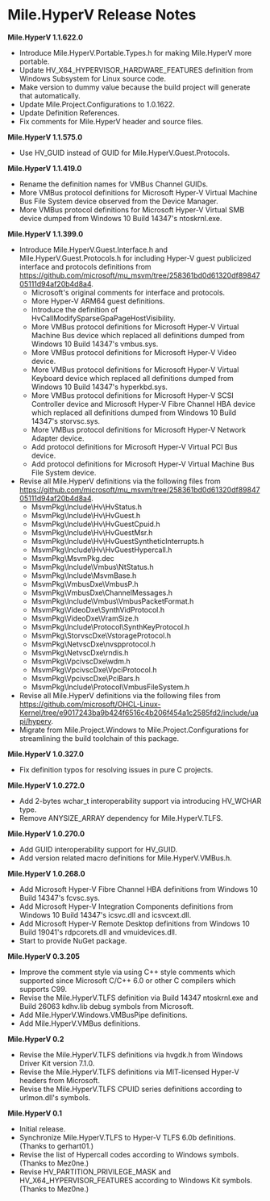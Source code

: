 ﻿# Mile.HyperV Release Notes

**Mile.HyperV 1.1.622.0**

- Introduce Mile.HyperV.Portable.Types.h for making Mile.HyperV more portable.
- Update HV_X64_HYPERVISOR_HARDWARE_FEATURES definition from Windows Subsystem
  for Linux source code.
- Make version to dummy value because the build project will generate that
  automatically.
- Update Mile.Project.Configurations to 1.0.1622.
- Update Definition References.
- Fix comments for Mile.HyperV header and source files.

**Mile.HyperV 1.1.575.0**

- Use HV_GUID instead of GUID for Mile.HyperV.Guest.Protocols.

**Mile.HyperV 1.1.419.0**

- Rename the definition names for VMBus Channel GUIDs.
- More VMBus protocol definitions for Microsoft Hyper-V Virtual Machine Bus File
  System device observed from the Device Manager.
- More VMBus protocol definitions for Microsoft Hyper-V Virtual SMB device
  dumped from Windows 10 Build 14347's ntoskrnl.exe.

**Mile.HyperV 1.1.399.0**

- Introduce Mile.HyperV.Guest.Interface.h and Mile.HyperV.Guest.Protocols.h for
  including Hyper-V guest publicized interface and protocols definitions from
  https://github.com/microsoft/mu_msvm/tree/258361bd0d61320df8984705111d94af20b4d8a4.
  - Microsoft's original comments for interface and protocols.
  - More Hyper-V ARM64 guest definitions.
  - Introduce the definition of HvCallModifySparseGpaPageHostVisibility.
  - More VMBus protocol definitions for Microsoft Hyper-V Virtual Machine Bus
    device which replaced all definitions dumped from Windows 10 Build 14347's
    vmbus.sys.
  - More VMBus protocol definitions for Microsoft Hyper-V Video device.
  - More VMBus protocol definitions for Microsoft Hyper-V Virtual Keyboard
    device which replaced all definitions dumped from Windows 10 Build 14347's
    hyperkbd.sys.
  - More VMBus protocol definitions for Microsoft Hyper-V SCSI Controller device
    and Microsoft Hyper-V Fibre Channel HBA device which replaced all
    definitions dumped from Windows 10 Build 14347's storvsc.sys.
  - More VMBus protocol definitions for Microsoft Hyper-V Network Adapter device.
  - Add protocol definitions for Microsoft Hyper-V Virtual PCI Bus device.
  - Add protocol definitions for Microsoft Hyper-V Virtual Machine Bus File
    System device.
- Revise all Mile.HyperV definitions via the following files from
  https://github.com/microsoft/mu_msvm/tree/258361bd0d61320df8984705111d94af20b4d8a4.
  - MsvmPkg\Include\Hv\HvStatus.h
  - MsvmPkg\Include\Hv\HvGuest.h
  - MsvmPkg\Include\Hv\HvGuestCpuid.h
  - MsvmPkg\Include\Hv\HvGuestMsr.h
  - MsvmPkg\Include\Hv\HvGuestSyntheticInterrupts.h
  - MsvmPkg\Include\Hv\HvGuestHypercall.h
  - MsvmPkg\MsvmPkg.dec
  - MsvmPkg\Include\Vmbus\NtStatus.h
  - MsvmPkg\Include\MsvmBase.h
  - MsvmPkg\VmbusDxe\VmbusP.h
  - MsvmPkg\VmbusDxe\ChannelMessages.h
  - MsvmPkg\Include\Vmbus\VmbusPacketFormat.h
  - MsvmPkg\VideoDxe\SynthVidProtocol.h
  - MsvmPkg\VideoDxe\VramSize.h
  - MsvmPkg\Include\Protocol\SynthKeyProtocol.h
  - MsvmPkg\StorvscDxe\VstorageProtocol.h
  - MsvmPkg\NetvscDxe\nvspprotocol.h
  - MsvmPkg\NetvscDxe\rndis.h
  - MsvmPkg\VpcivscDxe\wdm.h
  - MsvmPkg\VpcivscDxe\VpciProtocol.h
  - MsvmPkg\VpcivscDxe\PciBars.h
  - MsvmPkg\Include\Protocol\VmbusFileSystem.h
- Revise all Mile.HyperV definitions via the following files from
  https://github.com/microsoft/OHCL-Linux-Kernel/tree/e9017243ba9b424f6516c4b206f454a1c2585fd2/include/uapi/hyperv.
- Migrate from Mile.Project.Windows to Mile.Project.Configurations for
  streamlining the build toolchain of this package.

**Mile.HyperV 1.0.327.0**

- Fix definition typos for resolving issues in pure C projects.

**Mile.HyperV 1.0.272.0**

- Add 2-bytes wchar_t interoperability support via introducing HV_WCHAR type.
- Remove ANYSIZE_ARRAY dependency for Mile.HyperV.TLFS.

**Mile.HyperV 1.0.270.0**

- Add GUID interoperability support for HV_GUID.
- Add version related macro definitions for Mile.HyperV.VMBus.h.

**Mile.HyperV 1.0.268.0**

- Add Microsoft Hyper-V Fibre Channel HBA definitions from Windows 10 Build
  14347's fcvsc.sys.
- Add Microsoft Hyper-V Integration Components definitions from Windows 10 Build
  14347's icsvc.dll and icsvcext.dll.
- Add Microsoft Hyper-V Remote Desktop definitions from Windows 10 Build 19041's
  rdpcorets.dll and vmuidevices.dll.
- Start to provide NuGet package.

**Mile.HyperV 0.3.205**

- Improve the comment style via using C++ style comments which supported since
  Microsoft C/C++ 6.0 or other C compilers which supports C99.
- Revise the Mile.HyperV.TLFS definition via Build 14347 ntoskrnl.exe and Build
  26063 kdhv.lib debug symbols from Microsoft.
- Add Mile.HyperV.Windows.VMBusPipe definitions.
- Add Mile.HyperV.VMBus definitions.

**Mile.HyperV 0.2**

- Revise the Mile.HyperV.TLFS definitions via hvgdk.h from Windows Driver Kit
  version 7.1.0.
- Revise the Mile.HyperV.TLFS definitions via MIT-licensed Hyper-V headers from
  Microsoft.
- Revise the Mile.HyperV.TLFS CPUID series definitions according to urlmon.dll's
  symbols.

**Mile.HyperV 0.1**

- Initial release.
- Synchronize Mile.HyperV.TLFS to Hyper-V TLFS 6.0b definitions. (Thanks to
  gerhart01.)
- Revise the list of Hypercall codes according to Windows symbols. (Thanks to
  Mez0ne.)
- Revise HV_PARTITION_PRIVILEGE_MASK and HV_X64_HYPERVISOR_FEATURES according
  to Windows Kit symbols. (Thanks to Mez0ne.)
